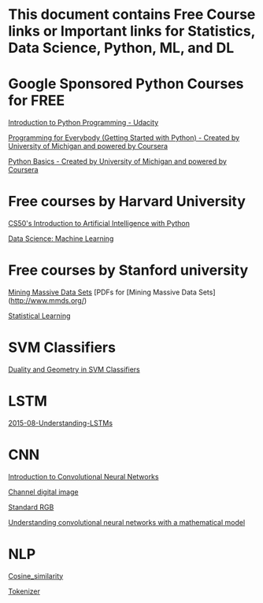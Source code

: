 # This document contains Free Course links or Important links for Statistics, Data Science, Python, ML, and DL

# Google Sponsored Python Courses for FREE
[Introduction to Python Programming - Udacity](https://learndigital.withgoogle.com/digitalunlocked/course/introduction-to-python-programming)

[Programming for Everybody (Getting Started with Python) - Created by University of Michigan and powered by Coursera](https://learndigital.withgoogle.com/digitalunlocked/course/programming-for-everybody-python)

[Python Basics - Created by University of Michigan and powered by Coursera](https://learndigital.withgoogle.com/digitalunlocked/course/python-basics)

# Free courses by Harvard University

[CS50's Introduction to Artificial Intelligence with Python](https://pll.harvard.edu/course/cs50s-introduction-artificial-intelligence-python?delta=0)

[Data Science: Machine Learning](https://pll.harvard.edu/course/data-science-machine-learning?delta=0)

# Free courses by Stanford university

[Mining Massive Data Sets](https://online.stanford.edu/courses/soe-ycs0007-mining-massive-data-sets)
[PDFs for [Mining Massive Data Sets] (http://www.mmds.org/)

[Statistical Learning](https://online.stanford.edu/courses/sohs-ystatslearning-statistical-learning)

# SVM Classifiers
[Duality and Geometry in SVM Classifiers](https://www.robots.ox.ac.uk/~cvrg/bennett00duality.pdf)

# LSTM
[2015-08-Understanding-LSTMs](https://colah.github.io/posts/2015-08-Understanding-LSTMs)

# CNN
[Introduction to Convolutional Neural Networks](https://cs.nju.edu.cn/wujx/paper/CNN.pdf)

[Channel digital image](https://en.wikipedia.org/wiki/Channel_(digital_image))

[Standard RGB](https://en.wikipedia.org/wiki/SRGB)

[Understanding convolutional neural networks with a mathematical model](https://www.semanticscholar.org/paper/Understanding-convolutional-neural-networks-with-a-Kuo/52d7ae292f285ab24b050b8d229ac98cd674523c#citing-papers)

# NLP
[Cosine_similarity](https://en.wikipedia.org/wiki/Cosine_similarity)

[Tokenizer](https://www.tensorflow.org/api_docs/python/tf/keras/preprocessing/text/Tokenizer)
